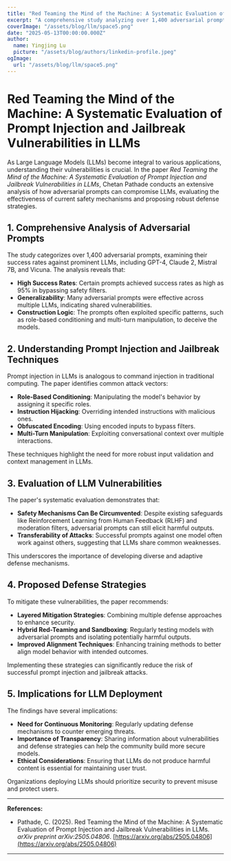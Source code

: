 ```yaml
---
title: "Red Teaming the Mind of the Machine: A Systematic Evaluation of Prompt Injection and Jailbreak Vulnerabilities in LLMs"
excerpt: "A comprehensive study analyzing over 1,400 adversarial prompts to assess the susceptibility of leading LLMs to prompt injection and jailbreak attacks, proposing layered defense strategies."
coverImage: "/assets/blog/llm/space5.png"
date: "2025-05-13T00:00:00.000Z"
author:
  name: Yingjing Lu
  picture: "/assets/blog/authors/linkedin-profile.jpeg"
ogImage:
  url: "/assets/blog/llm/space5.png"
---
```


# Red Teaming the Mind of the Machine: A Systematic Evaluation of Prompt Injection and Jailbreak Vulnerabilities in LLMs

As Large Language Models (LLMs) become integral to various applications, understanding their vulnerabilities is crucial. In the paper *Red Teaming the Mind of the Machine: A Systematic Evaluation of Prompt Injection and Jailbreak Vulnerabilities in LLMs*, Chetan Pathade conducts an extensive analysis of how adversarial prompts can compromise LLMs, evaluating the effectiveness of current safety mechanisms and proposing robust defense strategies.

## 1. **Comprehensive Analysis of Adversarial Prompts**

The study categorizes over 1,400 adversarial prompts, examining their success rates against prominent LLMs, including GPT-4, Claude 2, Mistral 7B, and Vicuna. The analysis reveals that:

- **High Success Rates**: Certain prompts achieved success rates as high as 95% in bypassing safety filters.
- **Generalizability**: Many adversarial prompts were effective across multiple LLMs, indicating shared vulnerabilities.
- **Construction Logic**: The prompts often exploited specific patterns, such as role-based conditioning and multi-turn manipulation, to deceive the models.

## 2. **Understanding Prompt Injection and Jailbreak Techniques**

Prompt injection in LLMs is analogous to command injection in traditional computing. The paper identifies common attack vectors:

- **Role-Based Conditioning**: Manipulating the model's behavior by assigning it specific roles.
- **Instruction Hijacking**: Overriding intended instructions with malicious ones.
- **Obfuscated Encoding**: Using encoded inputs to bypass filters.
- **Multi-Turn Manipulation**: Exploiting conversational context over multiple interactions.

These techniques highlight the need for more robust input validation and context management in LLMs.

## 3. **Evaluation of LLM Vulnerabilities**

The paper's systematic evaluation demonstrates that:

- **Safety Mechanisms Can Be Circumvented**: Despite existing safeguards like Reinforcement Learning from Human Feedback (RLHF) and moderation filters, adversarial prompts can still elicit harmful outputs.
- **Transferability of Attacks**: Successful prompts against one model often work against others, suggesting that LLMs share common weaknesses.

This underscores the importance of developing diverse and adaptive defense mechanisms.

## 4. **Proposed Defense Strategies**

To mitigate these vulnerabilities, the paper recommends:

- **Layered Mitigation Strategies**: Combining multiple defense approaches to enhance security.
- **Hybrid Red-Teaming and Sandboxing**: Regularly testing models with adversarial prompts and isolating potentially harmful outputs.
- **Improved Alignment Techniques**: Enhancing training methods to better align model behavior with intended outcomes.

Implementing these strategies can significantly reduce the risk of successful prompt injection and jailbreak attacks.

## 5. **Implications for LLM Deployment**

The findings have several implications:

- **Need for Continuous Monitoring**: Regularly updating defense mechanisms to counter emerging threats.
- **Importance of Transparency**: Sharing information about vulnerabilities and defense strategies can help the community build more secure models.
- **Ethical Considerations**: Ensuring that LLMs do not produce harmful content is essential for maintaining user trust.

Organizations deploying LLMs should prioritize security to prevent misuse and protect users.

---

**References:**

- Pathade, C. (2025). Red Teaming the Mind of the Machine: A Systematic Evaluation of Prompt Injection and Jailbreak Vulnerabilities in LLMs. *arXiv preprint arXiv:2505.04806*. [https://arxiv.org/abs/2505.04806](https://arxiv.org/abs/2505.04806)

---
